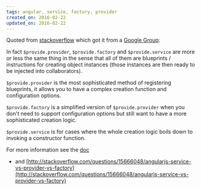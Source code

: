 ```yaml
---
tags: angular, service, factory, provider
created_on: 2016-02-22
updated_on: 2016-02-22
---
```


Quoted from
[stackoverflow](http://stackoverflow.com/questions/16565105/when-creating-service-method-whats-the-difference-between-module-service-and-mo)
which got it from a [Google
Group](https://groups.google.com/forum/#!msg/angular/hVrkvaHGOfc/idEaEctreMYJ):

In fact `$provide.provider`, `$provide.factory` and `$provide.service` are more or
less the same thing in the sense that all of them are blueprints / instructions
for creating object instances (those instances are then ready to be injected
into collaborators).

`$provide.provider` is the most sophisticated method of registering blueprints,
it allows you to have a complex creation function and configuration options.

`$provide.factory` is a simplified version of `$provide.provider` when you don't
need to support configuration options but still want to have a more
sophisticated creation logic.

`$provide.service` is for cases where the whole creation logic boils down to
invoking a constructor function.

For more information see the [doc](https://docs.angularjs.org/api/auto/service/$provide)

- and [http://stackoverflow.com/questions/15666048/angularjs-service-vs-provider-vs-factory](http://stackoverflow.com/questions/15666048/angularjs-service-vs-provider-vs-factory)
